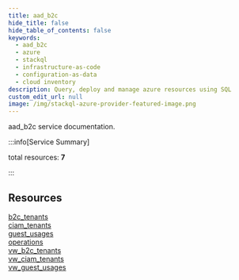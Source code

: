 ```yaml
---
title: aad_b2c
hide_title: false
hide_table_of_contents: false
keywords:
  - aad_b2c
  - azure
  - stackql
  - infrastructure-as-code
  - configuration-as-data
  - cloud inventory
description: Query, deploy and manage azure resources using SQL
custom_edit_url: null
image: /img/stackql-azure-provider-featured-image.png
---
```


aad_b2c service documentation.

:::info[Service Summary]

total resources: __7__  

:::

## Resources
<div class="row">
<div class="providerDocColumn">
<a href="/services/aad_b2c/b2c_tenants/">b2c_tenants</a><br />
<a href="/services/aad_b2c/ciam_tenants/">ciam_tenants</a><br />
<a href="/services/aad_b2c/guest_usages/">guest_usages</a><br />
<a href="/services/aad_b2c/operations/">operations</a>
</div>
<div class="providerDocColumn">
<a href="/services/aad_b2c/vw_b2c_tenants/">vw_b2c_tenants</a><br />
<a href="/services/aad_b2c/vw_ciam_tenants/">vw_ciam_tenants</a><br />
<a href="/services/aad_b2c/vw_guest_usages/">vw_guest_usages</a>
</div>
</div>
